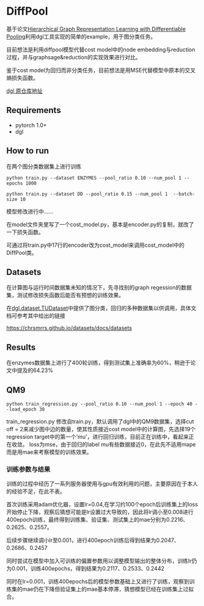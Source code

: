 # DiffPool
基于论文[Hierarchical Graph Representation Learning with Differentiable Pooling](https://papers.nips.cc/paper/2018/file/e77dbaf6759253c7c6d0efc5690369c7-Paper.pdf)利用dgl工具实现的简单的example，用于图分类任务。

目前想法是利用diffpool模型代替cost model中的node embedding与reduction过程，并与graphsage&reduction的实现效果进行对比。

鉴于cost model为回归而非分类任务，目前想法是用MSE代替模型中原本的交叉熵损失函数。

[dgl 原仓库地址](https://github.com/dmlc/dgl/tree/master/examples/pytorch/diffpool)

## Requirements
- pytorch 1.0+
- dgl

## How to run
在两个图分类数据集上进行训练

`python train.py --dataset ENZYMES --pool_ratio 0.10 --num_pool 1 --epochs 1000`

`python train.py --dataset DD --pool_ratio 0.15 --num_pool 1  --batch-size 10`

模型修改进行中......

在model文件夹里写了一个cost_model.py，基本是encoder.py的复制，就改了一下损失函数。

可通过将train.py中17行的encoder改为cost_model来调用cost_model中的DiffPool类。

## Datasets
在计算图与运行时间数据集未知的情况下，先寻找别的graph regession的数据集，测试修改损失函数后能否有预想的训练效果。

在[dgl.dataset.TUDataset](http://docs.dgl.ai/api/python/dgl.data.html#tu-dataset)中提供了图分类，回归的多种数据集以供调用，具体文档可参考其中给出的链接

https://chrsmrrs.github.io/datasets/docs/datasets

## Results

在enzymes数据集上进行了400轮训练，得到测试集上准确率为60%，稍逊于论文中提及的64.23%

## QM9
`python train_regression.py --pool_ratio 0.10 --num_pool 1 --epoch 40 --load_epoch 30`

train_regression.py 修改自train.py，默认调用了dgl中的QM9数据集，选择cut off = 2来减少图中边的数量，使其性质接近cost model中的计算图，先选择19个regression target中的第一个'mu'，进行回归训练，目前正在训练中，看起来正在收敛。
loss为mse，由于回归的label mu有些数据接近0，在此先不适用mape而是用mae来考察模型的训练效果。
### 训练参数与结果
训练的过程中经历了一系列服务器使用与gpu有效利用的问题，主要原因在于本人的经验不足，在此不表。

首次训练采用adam优化器，设置lr=0.04,在学习约100个epoch后训练集上的loss开始停止下降，观察后猜想可能是lr设置过大导致的，因此将lr调小至0.008进行400epoch训练，最终得到训练集、验证集、测试集上的mae分别为0.2216、0.2625、0.2557。

后续步骤继续调小lr至0.001，进行400epoch训练后得到结果为0.2047、0.2686、0.2457

同时尝试在模型中加入可训练的偏置参数用以调整模型输出的整体分布，训练lr仍为0.001，训练400epochs，得到结果为0.2117、0.2533、0.2442

同时在lr=0.001，训练400epochs后的模型参数基础上又进行了训练，观察到训练集的mae仍在下降但验证集上的mae基本停滞，猜想模型已经在训练集上过拟合。
